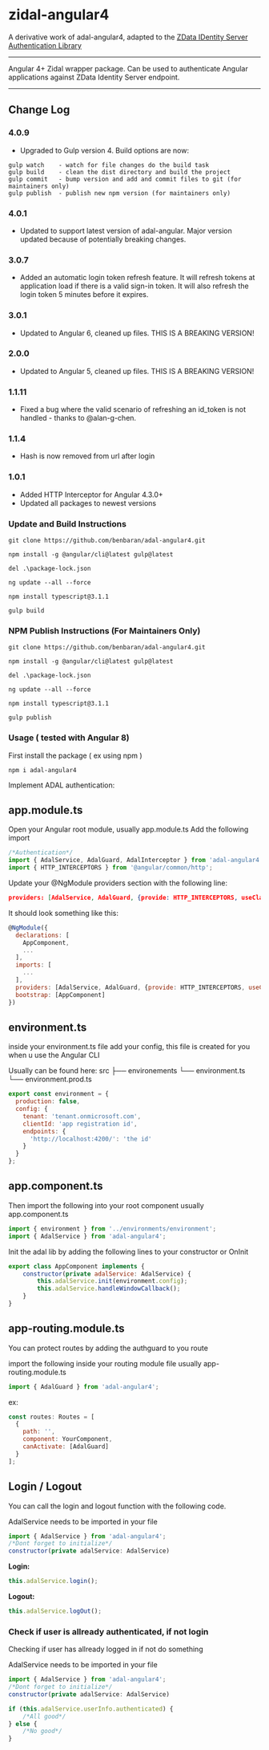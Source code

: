 # zidal-angular4 
A derivative work of adal-angular4, adapted to the [ZData IDentity Server Authentication Library](https://github.com/herkit/zdata-identity-server-authentication-library)

___

Angular 4+ Zidal wrapper package. Can be used to authenticate Angular applications against ZData Identity Server endpoint.
___

## Change Log

### 4.0.9

- Upgraded to Gulp version 4. Build options are now:

```
gulp watch    - watch for file changes do the build task
gulp build    - clean the dist directory and build the project
gulp commit   - bump version and add and commit files to git (for maintainers only)
gulp publish  - publish new npm version (for maintainers only)
```
### 4.0.1

- Updated to support latest version of adal-angular. Major version updated because of potentially breaking changes.

### 3.0.7

- Added an automatic login token refresh feature. It will refresh tokens at application load if there is a valid sign-in token. It will also refresh the login token 5 minutes before it expires.

### 3.0.1

- Updated to Angular 6, cleaned up files. THIS IS A BREAKING VERSION!

### 2.0.0

- Updated to Angular 5, cleaned up files. THIS IS A BREAKING VERSION!

### 1.1.11

- Fixed a bug where the valid scenario of refreshing an id_token is not handled - thanks to @alan-g-chen.

### 1.1.4

- Hash is now removed from url after login

### 1.0.1

- Added HTTP Interceptor for Angular 4.3.0+
- Updated all packages to newest versions

### Update and Build Instructions

```
git clone https://github.com/benbaran/adal-angular4.git

npm install -g @angular/cli@latest gulp@latest

del .\package-lock.json

ng update --all --force

npm install typescript@3.1.1

gulp build
```

### NPM Publish Instructions (For Maintainers Only)
```
git clone https://github.com/benbaran/adal-angular4.git

npm install -g @angular/cli@latest gulp@latest

del .\package-lock.json

ng update --all --force

npm install typescript@3.1.1

gulp publish
```

### Usage ( tested with Angular 8)

First install the package ( ex using npm )
```
npm i adal-angular4
```

Implement ADAL authentication:

## app.module.ts
Open your Angular root module, usually app.module.ts
Add the following import

```Javascript
/*Authentication*/
import { AdalService, AdalGuard, AdalInterceptor } from 'adal-angular4';
import { HTTP_INTERCEPTORS } from '@angular/common/http';
```

Update your @NgModule providers section with the following line:
```JSON
providers: [AdalService, AdalGuard, {provide: HTTP_INTERCEPTORS, useClass: AdalInterceptor, multi: true }
```

It should look something like this:
```Javascript
@NgModule({
  declarations: [
    AppComponent,
    ...
  ],
  imports: [
    ...
  ],
  providers: [AdalService, AdalGuard, {provide: HTTP_INTERCEPTORS, useClass: AdalInterceptor, multi: true }, ... ],
  bootstrap: [AppComponent]
})
```
## environment.ts
inside your environment.ts file add your config, this file is created for you when u use the Angular CLI

Usually can be found here:
src
    ├── environements
        └── environment.ts
        └── environment.prod.ts


```Javascript
export const environment = {
  production: false,
  config: {
    tenant: 'tenant.onmicrosoft.com',
    clientId: 'app registration id',
    endpoints: {
      'http://localhost:4200/': 'the id'
    }
  }
};
```
## app.component.ts
Then import the following into your root component usually app.component.ts

```Javascript
import { environment } from '../environments/environment';
import { AdalService } from 'adal-angular4';
```

Init the adal lib by adding the following lines to your constructor or OnInit

```Javascript
export class AppComponent implements {
    constructor(private adalService: AdalService) {
        this.adalService.init(environment.config);
        this.adalService.handleWindowCallback();
    }
}
```

## app-routing.module.ts
You can protect routes by adding the authguard to you route

import the following inside your routing module file usually app-routing.module.ts
```Javascript
import { AdalGuard } from 'adal-angular4';
```


ex: 
```Javascript
const routes: Routes = [
  {
    path: '',
    component: YourComponent,
    canActivate: [AdalGuard]
  }
];
```

## Login / Logout
You can call the login and logout function with the following code.

AdalService needs to be imported in your file
```Javascript
import { AdalService } from 'adal-angular4';
/*Dont forget to initialize*/
constructor(private adalService: AdalService)
```

**Login:**
```Javascript
this.adalService.login();
```

**Logout:**
```Javascript
this.adalService.logOut();
```

### Check if user is allready authenticated, if not login
Checking if user has allready logged in if not do something

AdalService needs to be imported in your file
```Javascript
import { AdalService } from 'adal-angular4';
/*Dont forget to initialize*/
constructor(private adalService: AdalService)
```

```Javascript
if (this.adalService.userInfo.authenticated) {
    /*All good*/
} else {
    /*No good*/
}
```
